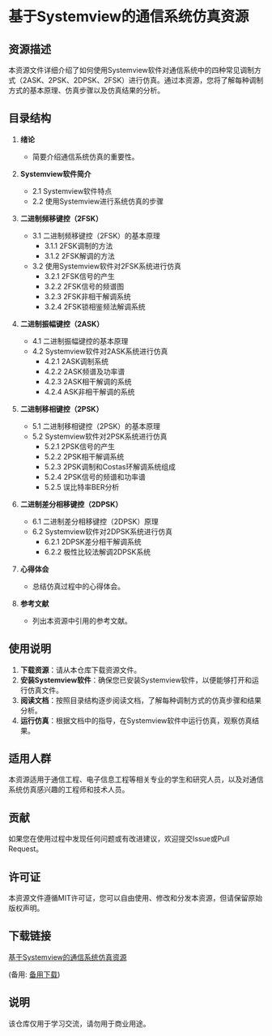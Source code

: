 # 基于Systemview的通信系统仿真资源

## 资源描述

本资源文件详细介绍了如何使用Systemview软件对通信系统中的四种常见调制方式（2ASK、2PSK、2DPSK、2FSK）进行仿真。通过本资源，您将了解每种调制方式的基本原理、仿真步骤以及仿真结果的分析。

## 目录结构

1. **绪论**
   - 简要介绍通信系统仿真的重要性。

2. **Systemview软件简介**
   - 2.1 Systemview软件特点
   - 2.2 使用Systemview进行系统仿真的步骤

3. **二进制频移键控（2FSK）**
   - 3.1 二进制频移键控（2FSK）的基本原理
     - 3.1.1 2FSK调制的方法
     - 3.1.2 2FSK解调的方法
   - 3.2 使用Systemview软件对2FSK系统进行仿真
     - 3.2.1 2FSK信号的产生
     - 3.2.2 2FSK信号的频谱图
     - 3.2.3 2FSK非相干解调系统
     - 3.2.4 2FSK锁相鉴频法解调系统

4. **二进制振幅键控（2ASK）**
   - 4.1 二进制振幅键控的基本原理
   - 4.2 Systemview软件对2ASK系统进行仿真
     - 4.2.1 2ASK调制系统
     - 4.2.2 2ASK频谱及功率谱
     - 4.2.3 2ASK相干解调的系统
     - 4.2.4 ASK非相干解调的系统

5. **二进制移相键控（2PSK）**
   - 5.1 二进制移相键控（2PSK）的基本原理
   - 5.2 Systemview软件对2PSK系统进行仿真
     - 5.2.1 2PSK信号的产生
     - 5.2.2 2PSK相干解调系统
     - 5.2.3 2PSK调制和Costas环解调系统组成
     - 5.2.4 2PSK信号的频谱和功率谱
     - 5.2.5 误比特率BER分析

6. **二进制差分相移键控（2DPSK）**
   - 6.1 二进制差分相移键控（2DPSK）原理
   - 6.2 Systemview软件对2DPSK系统进行仿真
     - 6.2.1 2DPSK差分相干解调系统
     - 6.2.2 极性比较法解调2DPSK系统

7. **心得体会**
   - 总结仿真过程中的心得体会。

8. **参考文献**
   - 列出本资源中引用的参考文献。

## 使用说明

1. **下载资源**：请从本仓库下载资源文件。
2. **安装Systemview软件**：确保您已安装Systemview软件，以便能够打开和运行仿真文件。
3. **阅读文档**：按照目录结构逐步阅读文档，了解每种调制方式的仿真步骤和结果分析。
4. **运行仿真**：根据文档中的指导，在Systemview软件中运行仿真，观察仿真结果。

## 适用人群

本资源适用于通信工程、电子信息工程等相关专业的学生和研究人员，以及对通信系统仿真感兴趣的工程师和技术人员。

## 贡献

如果您在使用过程中发现任何问题或有改进建议，欢迎提交Issue或Pull Request。

## 许可证

本资源文件遵循MIT许可证，您可以自由使用、修改和分发本资源，但请保留原始版权声明。

## 下载链接
[基于Systemview的通信系统仿真资源](https://pan.quark.cn/s/292d295a2ce9) 

(备用: [备用下载](https://pan.baidu.com/s/1qXVfL0yFuhbQHuZrxQw48Q?pwd=1234))

## 说明

该仓库仅用于学习交流，请勿用于商业用途。
